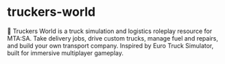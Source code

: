 # truckers-world
🚛 Truckers World is a truck simulation and logistics roleplay resource for MTA:SA. Take delivery jobs, drive custom trucks, manage fuel and repairs, and build your own transport company. Inspired by Euro Truck Simulator, built for immersive multiplayer gameplay.
